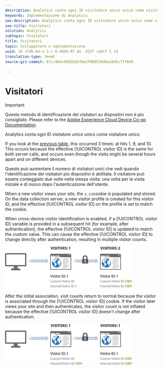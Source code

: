 ```yaml
---
description: Analytics conta ogni ID visitatore unico unico come visitatore unico.
keywords: Implementazione di Analytics
seo-description: Analytics conta ogni ID visitatore unico unico come visitatore unico.
seo-title: Visitatori
solution: Analytics
subtopic: Visitatori
title: Visitatori
topic: Sviluppatore e implementazione
uuid: 16 cfdb 64-a 3 c 6-4056-97 da -3227 cddcf 1 cd
translation-type: tm+mt
source-git-commit: 67cc404c4502b1b7be3f089538d8a28d5cf7f659

---
```



# Visitatori

>[!IMPORTANT]
>
>Questo metodo di identificazione dei visitatori su dispositivi non è più consigliato. Please refer to the [Adobe Experience Cloud Device Co-op Documentation](https://marketing.adobe.com/resources/help/en_US/mcdc/).

Analytics conta ogni ID visitatore unico unico come visitatore unico.

If you look at the [previous table](../../../implement/js-implementation/xdevice-visid/visit-example.md#concept_E3B32B8E539F4FDC8E3FA872328B87BA), this occurred 3 times: at hits 1, 9, and 10. This occurs because the effective [!UICONTROL visitor ID] is the same for both server calls, and occurs even though the visits might be several hours apart and on different devices.

Questo può aumentare il numero di visitatori unici che vedi quando l&#39;identificazione dei visitatori più dispositivi è abilitata. Il visitatore può essere conteggiato due volte nella stessa visita: una volta per la visita iniziale e di nuovo dopo l&#39;autenticazione dell&#39;utente.

When a new visitor views your site, the `s_vi`cookie is populated and stored. On the data collection server, a new visitor profile is created for this visitor ID, and the effective [!UICONTROL visitor ID] on the profile is set to match the cookie.

When cross-device visitor identification is enabled, if a [!UICONTROL visitor ID] variable is provided in a subsequent hit (for example, after authentication), the effective [!UICONTROL visitor ID] is updated to match the custom value. This can cause the effective [!UICONTROL visitor ID] to change directly after authentication, resulting in multiple visitor counts.

![](assets/visitors.png)

After the initial association, visit counts return to normal because the visitor is associated through the [!UICONTROL visitor ID] cookie. If the visitor later views your site and then authenticates, the visitor count is not inflated because the effective [!UICONTROL visitor ID] doesn&#39;t change after authentication.

![](assets/visitors_2.png)

